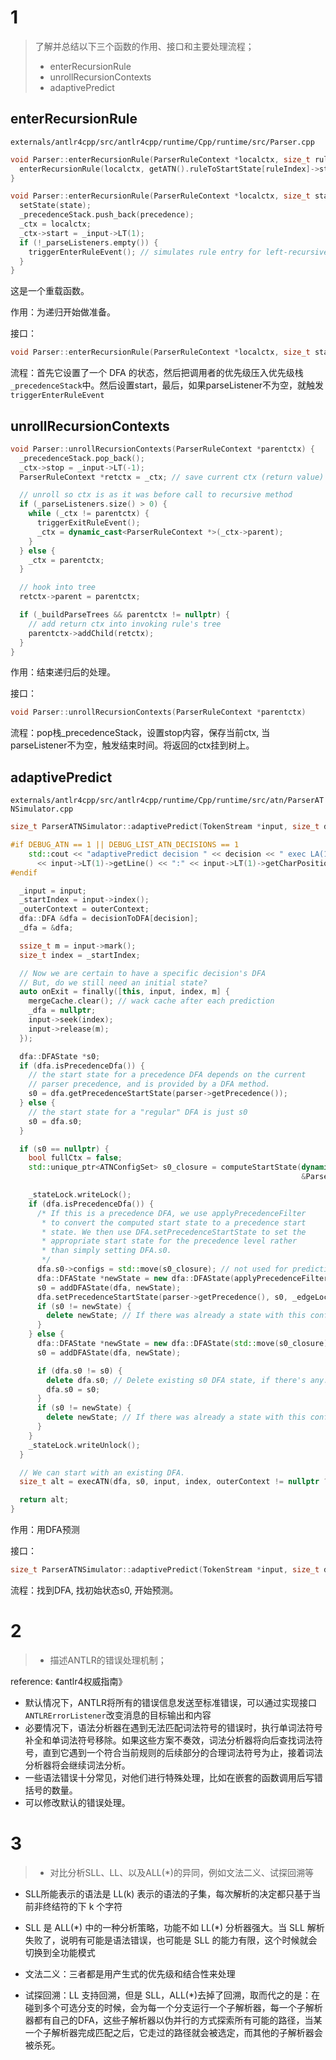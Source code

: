 # 1

> 了解并总结以下三个函数的作用、接口和主要处理流程；
>
> - enterRecursionRule
> - unrollRecursionContexts
> - adaptivePredict

## enterRecursionRule

`externals/antlr4cpp/src/antlr4cpp/runtime/Cpp/runtime/src/Parser.cpp`

```cpp
void Parser::enterRecursionRule(ParserRuleContext *localctx, size_t ruleIndex) {
  enterRecursionRule(localctx, getATN().ruleToStartState[ruleIndex]->stateNumber, ruleIndex, 0);
}

void Parser::enterRecursionRule(ParserRuleContext *localctx, size_t state, size_t /*ruleIndex*/, int precedence) {
  setState(state);
  _precedenceStack.push_back(precedence);
  _ctx = localctx;
  _ctx->start = _input->LT(1);
  if (!_parseListeners.empty()) {
    triggerEnterRuleEvent(); // simulates rule entry for left-recursive rules
  }
}
```

这是一个重载函数。

作用：为递归开始做准备。

接口：

```cpp
void Parser::enterRecursionRule(ParserRuleContext *localctx, size_t state, size_t /*ruleIndex*/, int precedence) 
```

流程：首先它设置了一个 DFA 的状态，然后把调用者的优先级压入优先级栈``_precedenceStack``中。然后设置start，最后，如果parseListener不为空，就触发`triggerEnterRuleEvent`

## unrollRecursionContexts

```cpp
void Parser::unrollRecursionContexts(ParserRuleContext *parentctx) {
  _precedenceStack.pop_back();
  _ctx->stop = _input->LT(-1);
  ParserRuleContext *retctx = _ctx; // save current ctx (return value)

  // unroll so ctx is as it was before call to recursive method
  if (_parseListeners.size() > 0) {
    while (_ctx != parentctx) {
      triggerExitRuleEvent();
      _ctx = dynamic_cast<ParserRuleContext *>(_ctx->parent);
    }
  } else {
    _ctx = parentctx;
  }

  // hook into tree
  retctx->parent = parentctx;

  if (_buildParseTrees && parentctx != nullptr) {
    // add return ctx into invoking rule's tree
    parentctx->addChild(retctx);
  }
}
```

作用：结束递归后的处理。

接口：

```cpp
void Parser::unrollRecursionContexts(ParserRuleContext *parentctx)
```

流程：pop栈_precedenceStack，设置stop内容，保存当前ctx, 当parseListener不为空，触发结束时间。将返回的ctx挂到树上。

## adaptivePredict

`externals/antlr4cpp/src/antlr4cpp/runtime/Cpp/runtime/src/atn/ParserATNSimulator.cpp`

```cpp
size_t ParserATNSimulator::adaptivePredict(TokenStream *input, size_t decision, ParserRuleContext *outerContext) {

#if DEBUG_ATN == 1 || DEBUG_LIST_ATN_DECISIONS == 1
    std::cout << "adaptivePredict decision " << decision << " exec LA(1)==" << getLookaheadName(input) << " line "
      << input->LT(1)->getLine() << ":" << input->LT(1)->getCharPositionInLine() << std::endl;
#endif

  _input = input;
  _startIndex = input->index();
  _outerContext = outerContext;
  dfa::DFA &dfa = decisionToDFA[decision];
  _dfa = &dfa;

  ssize_t m = input->mark();
  size_t index = _startIndex;

  // Now we are certain to have a specific decision's DFA
  // But, do we still need an initial state?
  auto onExit = finally([this, input, index, m] {
    mergeCache.clear(); // wack cache after each prediction
    _dfa = nullptr;
    input->seek(index);
    input->release(m);
  });

  dfa::DFAState *s0;
  if (dfa.isPrecedenceDfa()) {
    // the start state for a precedence DFA depends on the current
    // parser precedence, and is provided by a DFA method.
    s0 = dfa.getPrecedenceStartState(parser->getPrecedence());
  } else {
    // the start state for a "regular" DFA is just s0
    s0 = dfa.s0;
  }

  if (s0 == nullptr) {
    bool fullCtx = false;
    std::unique_ptr<ATNConfigSet> s0_closure = computeStartState(dynamic_cast<ATNState *>(dfa.atnStartState),
                                                                 &ParserRuleContext::EMPTY, fullCtx);

    _stateLock.writeLock();
    if (dfa.isPrecedenceDfa()) {
      /* If this is a precedence DFA, we use applyPrecedenceFilter
       * to convert the computed start state to a precedence start
       * state. We then use DFA.setPrecedenceStartState to set the
       * appropriate start state for the precedence level rather
       * than simply setting DFA.s0.
       */
      dfa.s0->configs = std::move(s0_closure); // not used for prediction but useful to know start configs anyway
      dfa::DFAState *newState = new dfa::DFAState(applyPrecedenceFilter(dfa.s0->configs.get())); /* mem-check: managed by the DFA or deleted below */
      s0 = addDFAState(dfa, newState);
      dfa.setPrecedenceStartState(parser->getPrecedence(), s0, _edgeLock);
      if (s0 != newState) {
        delete newState; // If there was already a state with this config set we don't need the new one.
      }
    } else {
      dfa::DFAState *newState = new dfa::DFAState(std::move(s0_closure)); /* mem-check: managed by the DFA or deleted below */
      s0 = addDFAState(dfa, newState);

      if (dfa.s0 != s0) {
        delete dfa.s0; // Delete existing s0 DFA state, if there's any.
        dfa.s0 = s0;
      }
      if (s0 != newState) {
        delete newState; // If there was already a state with this config set we don't need the new one.
      }
    }
    _stateLock.writeUnlock();
  }

  // We can start with an existing DFA.
  size_t alt = execATN(dfa, s0, input, index, outerContext != nullptr ? outerContext : &ParserRuleContext::EMPTY);

  return alt;
}
```

作用：用DFA预测

接口：

```cpp
size_t ParserATNSimulator::adaptivePredict(TokenStream *input, size_t decision, ParserRuleContext *outerContext)
```

流程：找到DFA, 找初始状态s0, 开始预测。

# 2

> - 描述ANTLR的错误处理机制；

reference: 《antlr4权威指南》

- 默认情况下，ANTLR将所有的错误信息发送至标准错误，可以通过实现接口`ANTLRErrorListener`改变消息的目标输出和内容
- 必要情况下，语法分析器在遇到无法匹配词法符号的错误时，执行单词法符号补全和单词法符号移除。如果这些方案不奏效，词法分析器将向后查找词法符号，直到它遇到一个符合当前规则的后续部分的合理词法符号为止，接着词法分析器将会继续词法分析。
- 一些语法错误十分常见，对他们进行特殊处理，比如在嵌套的函数调用后写错 括号的数量。
- 可以修改默认的错误处理。

# 3

> - 对比分析SLL、LL、以及ALL(*)的异同，例如文法二义、试探回溯等

- SLL所能表示的语法是 LL(k) 表示的语法的子集，每次解析的决定都只基于当前非终结符的下 k 个字符

- SLL 是 ALL(*) 中的一种分析策略，功能不如 LL(\*) 分析器强大。当 SLL 解析失败了，说明有可能是语法错误，也可能是 SLL 的能力有限，这个时候就会切换到全功能模式
- 文法二义：三者都是用产生式的优先级和结合性来处理
- 试探回溯：LL 支持回溯，但是 SLL，ALL(*)去掉了回溯，取而代之的是：在碰到多个可选分支的时候，会为每一个分支运行一个子解析器，每一个子解析器都有自己的DFA，这些子解析器以伪并行的方式探索所有可能的路径，当某一个子解析器完成匹配之后，它走过的路径就会被选定，而其他的子解析器会被杀死。